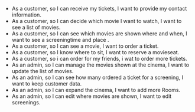 - As a customer, so I can receive my tickets, I want to provide my contact information.
- As a customer, so I can decide which movie I want to watch, I want to see a list of movies.
- As a customer, so I can see which movies are shown where and when, I want to see a screeningtime and place .
- As a customer, so I can see a movie, I want to order a ticket.
- As a customer, so I know where to sit, I want to reserve a movieseat.
- As a customer, so i can order for my friends, i wat to order more tickets.
- As an admin, so I can manage the movies shown at the cinema, I want to update the list of movies.
- As an admin, so I can see how many ordered a ticket for a screening, I want to keep customer data.
- As an admin, so I can expand the cinema, I want to add more Rooms. 
- As an admin, so I can edit where movies are shown, I want to edit screenings.
